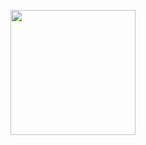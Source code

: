 <!--
![spidertocat](https://github.com/AhmedAbbas19/AhmedAbbas19/assets/29629099/47661371-e0d2-4fa7-970e-96a15bb966b0)
-->
<p align="center">
  <img src="https://github.com/AhmedAbbas19/AhmedAbbas19/assets/29629099/47661371-e0d2-4fa7-970e-96a15bb966b0" width="200" height="200">
</p>


<!--
**AhmedAbbas19/AhmedAbbas19** is a ✨ _special_ ✨ repository because its `README.md` (this file) appears on your GitHub profile.

Here are some ideas to get you started:

- 🔭 I’m currently working on ...
- 🌱 I’m currently learning ...
- 👯 I’m looking to collaborate on ...
- 🤔 I’m looking for help with ...
- 💬 Ask me about ...
- 📫 How to reach me: ...
- 😄 Pronouns: ...
- ⚡ Fun fact: ...
-->

